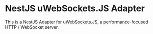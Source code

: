 # NestJS uWebSockets.JS Adapter

This is a NestJS Adapter for [uWebSockets.JS](https://github.com/uNetworking/uWebSockets.js), a performance-focused HTTP / WebSocket server.
